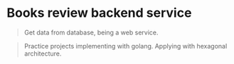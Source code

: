 # Books review backend service
> Get data from database, being a web service.

> Practice projects implementing with golang. Applying with hexagonal architecture.
